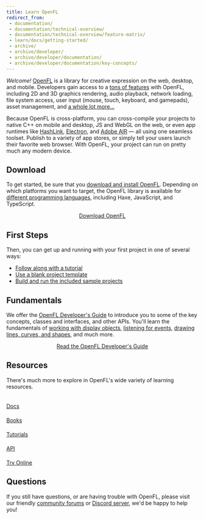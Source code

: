 ```yaml
---
title: Learn OpenFL
redirect_from:
 - documentation/
 - documentation/technical-overview/
 - documentation/technical-overview/feature-matrix/
 - learn/docs/getting-started/
 - archive/
 - archive/developer/
 - archive/developer/documentation/
 - archive/developer/documentation/key-concepts/
---
```


_Welcome!_ [OpenFL](/) is a library for creative expression on the web, desktop, and mobile. Developers gain access to a [tons of features](/learn/features) with OpenFL, including 2D and 3D graphics rendering, audio playback, network loading, file system access, user input (mouse, touch, keyboard, and gamepads), asset management, and [a whole lot more…](/learn/features)

Because OpenFL is cross-platform, you can cross-compile your projects to native C++ on mobile and desktop, JS and WebGL on the web, or even app runtimes like [HashLink](https://hashlink.haxe.org/), [Electron](https://www.electronjs.org/), and [Adobe AIR](https://airsdk.dev/) — all using one seamless toolset. Publish to a variety of app stores, or simply tell your users launch their favorite web browser. With OpenFL, your project can run on pretty much any modern device.

## Download

To get started, be sure that you [download and install OpenFL](/download/). Depending on which platforms you want to target, the OpenFL library is available for [different programming languages](/learn/languages), including Haxe, JavaScript, and TypeScript.

<p style="text-align:center"><a href="/download/" target="_blank" class="btn btn-info" role="button">Download OpenFL</a></p>

## First Steps

Then, you can get up and running with your first project in one of several ways:

- [Follow along with a tutorial](/learn/haxelib/tutorials/)
- [Use a blank project template](docs/command-line-tools/create-new-project/)
- [Build and run the included sample projects](docs/command-line-tools/samples/)

## Fundamentals

We offer the [OpenFL Developer's Guide](https://books.openfl.org/openfl-developers-guide/) to introduce you to some of the key concepts, classes and interfaces, and other APIs. You'll learn the fundamentals of [working with display objects](https://books.openfl.org/openfl-developers-guide/display-programming/), [listening for events](https://books.openfl.org/openfl-developers-guide/handling-events/), [drawing lines, curves, and shapes](https://books.openfl.org/openfl-developers-guide/using-the-drawing-api/), and much more.

<p style="text-align:center"><a href="https://books.openfl.org/openfl-developers-guide/" target="_blank" class="btn btn-info" role="button">Read the OpenFL Developer's Guide</a></p>

## Resources

There's much more to explore in OpenFL's wide variety of learning resources.

<style>
a.large-btn {
	width: 110px;
	height: 110px;
	margin: 4px 12px 12px 0;
}
a.large-btn .glyphicon {
	display: block;
	font-size: 40px;
	padding: 10px;
}
</style>

<a href="/learn/docs/" class="btn btn-default btn-lg text-center large-btn" role="button">
	<span class="glyphicon glyphicon-file"></span>
	Docs
</a>
<a href="/learn/books/" class="btn btn-default btn-lg text-center large-btn" role="button">
	<span class="glyphicon glyphicon-book"></span>
	Books
</a>
<a href="/learn/tutorials/" class="btn btn-default btn-lg text-center large-btn" role="button">
	<span class="glyphicon glyphicon-apple"></span>
	Tutorials
</a>
<a href="https://api.openfl.org" class="btn btn-default btn-lg text-center large-btn" role="button">
	<span class="glyphicon glyphicon-list-alt"></span>
	API
</a>
<a href="http://try.openfl.org" class="btn btn-default btn-lg text-center large-btn" target="_blank" role="button">
	<span class="glyphicon glyphicon-globe"></span>
	Try Online
</a>

## Questions

If you still have questions, or are having trouble with OpenFL, please visit our friendly [community forums](https://community.openfl.org) or [Discord server](https://discord.gg/tDgq8EE), we'd be happy to help you!
